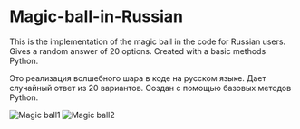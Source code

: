 # Magic-ball-in-Russian
This is the implementation of the magic ball in the code for Russian users.
Gives a random answer of 20 options. Created with a basic methods Python.

Это реализация волшебного шара в коде на русском языке.
Дает случайный ответ из 20 вариантов. Создан с помощью базовых методов Python.

![Magic ball1](https://user-images.githubusercontent.com/78534796/107037326-f87e9780-67cb-11eb-9bd6-7de4e5fd632c.png)
![Magic ball2](https://user-images.githubusercontent.com/78534796/107037331-f9172e00-67cb-11eb-88f0-4e5477d79d78.png)
